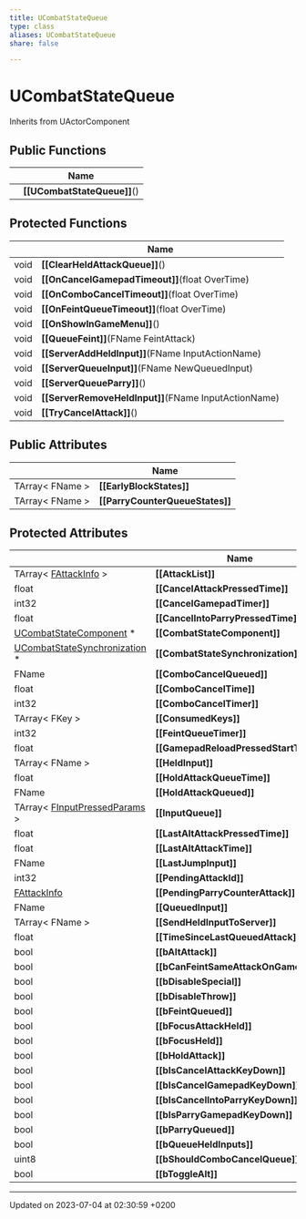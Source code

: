 ```yaml
---
title: UCombatStateQueue
type: class
aliases: UCombatStateQueue
share: false

---
```


# UCombatStateQueue





Inherits from UActorComponent

## Public Functions

|                | Name           |
| -------------- | -------------- |
| | **[[UCombatStateQueue]]**() |

## Protected Functions

|                | Name           |
| -------------- | -------------- |
| void | **[[ClearHeldAttackQueue]]**() |
| void | **[[OnCancelGamepadTimeout]]**(float OverTime) |
| void | **[[OnComboCancelTimeout]]**(float OverTime) |
| void | **[[OnFeintQueueTimeout]]**(float OverTime) |
| void | **[[OnShowInGameMenu]]**() |
| void | **[[QueueFeint]]**(FName FeintAttack) |
| void | **[[ServerAddHeldInput]]**(FName InputActionName) |
| void | **[[ServerQueueInput]]**(FName NewQueuedInput) |
| void | **[[ServerQueueParry]]**() |
| void | **[[ServerRemoveHeldInput]]**(FName InputActionName) |
| void | **[[TryCancelAttack]]**() |

## Public Attributes

|                | Name           |
| -------------- | -------------- |
| TArray< FName > | **[[EarlyBlockStates]]**  |
| TArray< FName > | **[[ParryCounterQueueStates]]**  |

## Protected Attributes

|                | Name           |
| -------------- | -------------- |
| TArray< [FAttackInfo](/docs/SDK/Source/Classes/structFAttackInfo.md) > | **[[AttackList]]**  |
| float | **[[CancelAttackPressedTime]]**  |
| int32 | **[[CancelGamepadTimer]]**  |
| float | **[[CancelIntoParryPressedTime]]**  |
| [UCombatStateComponent](/docs/SDK/Source/Classes/classUCombatStateComponent.md) * | **[[CombatStateComponent]]**  |
| [UCombatStateSynchronization](/docs/SDK/Source/Classes/classUCombatStateSynchronization.md) * | **[[CombatStateSynchronization]]**  |
| FName | **[[ComboCancelQueued]]**  |
| float | **[[ComboCancelTime]]**  |
| int32 | **[[ComboCancelTimer]]**  |
| TArray< FKey > | **[[ConsumedKeys]]**  |
| int32 | **[[FeintQueueTimer]]**  |
| float | **[[GamepadReloadPressedStartTime]]**  |
| TArray< FName > | **[[HeldInput]]**  |
| float | **[[HoldAttackQueueTime]]**  |
| FName | **[[HoldAttackQueued]]**  |
| TArray< [FInputPressedParams](/docs/SDK/Source/Classes/structFInputPressedParams.md) > | **[[InputQueue]]**  |
| float | **[[LastAltAttackPressedTime]]**  |
| float | **[[LastAltAttackTime]]**  |
| FName | **[[LastJumpInput]]**  |
| int32 | **[[PendingAttackId]]**  |
| [FAttackInfo](/docs/SDK/Source/Classes/structFAttackInfo.md) | **[[PendingParryCounterAttack]]**  |
| FName | **[[QueuedInput]]**  |
| TArray< FName > | **[[SendHeldInputToServer]]**  |
| float | **[[TimeSinceLastQueuedAttack]]**  |
| bool | **[[bAltAttack]]**  |
| bool | **[[bCanFeintSameAttackOnGamepad]]**  |
| bool | **[[bDisableSpecial]]**  |
| bool | **[[bDisableThrow]]**  |
| bool | **[[bFeintQueued]]**  |
| bool | **[[bFocusAttackHeld]]**  |
| bool | **[[bFocusHeld]]**  |
| bool | **[[bHoldAttack]]**  |
| bool | **[[bIsCancelAttackKeyDown]]**  |
| bool | **[[bIsCancelGamepadKeyDown]]**  |
| bool | **[[bIsCancelIntoParryKeyDown]]**  |
| bool | **[[bIsParryGamepadKeyDown]]**  |
| bool | **[[bParryQueued]]**  |
| bool | **[[bQueueHeldInputs]]**  |
| uint8 | **[[bShouldComboCancelQueue]]**  |
| bool | **[[bToggleAlt]]**  |

-------------------------------

Updated on 2023-07-04 at 02:30:59 +0200